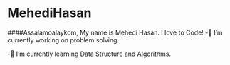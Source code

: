 # MehediHasan
####Assalamoalaykom, My name is Mehedi Hasan.
I love to Code!
-🔭 I’m currently working on problem solving.

-🌱 I’m currently learning Data Structure and Algorithms.

